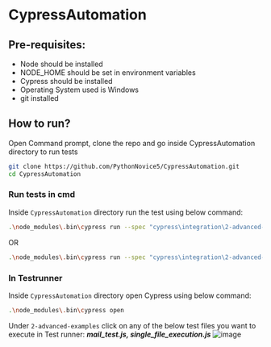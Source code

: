 # CypressAutomation
## Pre-requisites:
- Node should be installed
- NODE_HOME should be set in environment variables
- Cypress should be installed
- Operating System used is Windows
- git installed

## How to run?

Open Command prompt, clone the repo and go inside CypressAutomation directory to run tests

```bash
git clone https://github.com/PythonNovice5/CypressAutomation.git
cd CypressAutomation
```
### Run tests in cmd
Inside `CypressAutomation` directory run the test using below command:
```bash
.\node_modules\.bin\cypress run --spec "cypress\integration\2-advanced-examples\single_file_execution.js" --headed
```
OR
```bash
.\node_modules\.bin\cypress run --spec "cypress\integration\2-advanced-examples\mail_test.js" --headed
```
### In Testrunner

Inside `CypressAutomation` directory open Cypress using below command:
```bash
.\node_modules\.bin\cypress open
```
Under `2-advanced-examples` click on any of the below test files you want to execute in Test runner:
***mail_test.js, single_file_execution.js***
![image](https://user-images.githubusercontent.com/25523526/155897627-d628dfec-d4a8-48e9-8554-a1dd13c4826b.png)







